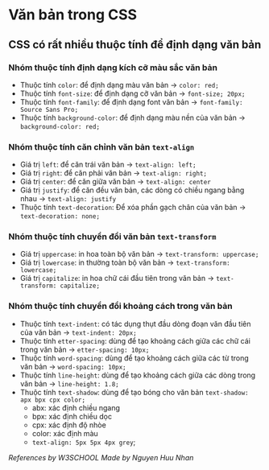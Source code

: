 # Văn bản trong CSS
## CSS có rất nhiều thuộc tính để định dạng văn bản
### Nhóm thuộc tính định dạng kích cỡ màu sắc văn bản
* Thuộc tính `color`: để định dạng màu văn bản -> `color: red;`
* Thuộc tính `font-size`: để định dạng cỡ văn bản -> `font-size; 20px;`
* Thuộc tính `font-family`: để định dạng font văn bản -> `font-family: Source Sans Pro;`
* Thuộc tính `background-color`: để định dạng màu nền của văn bản -> `background-color: red;`
### Nhóm thuộc tính căn chỉnh văn bản `text-align`
* Giá trị `left`: để căn trái văn bản -> `text-align: left;`
* Giá trị `right`: để căn phải văn bản -> `text-align: right;`
* Giá trị `center`: để căn giữa văn bản -> `text-align: center`
* Giá trị `justify`: để căn đều văn bản, các dòng có chiều ngang bằng nhau -> `text-align: justify`
* Thuộc tính `text-decoration`: Để xóa phần gạch chân của văn bản -> `text-decoration: none;`
### Nhóm thuộc tính chuyển đổi văn bản `text-transform`
* Giá trị `uppercase`: in hoa toàn bộ văn bản -> `text-transform: uppercase;`
* Giá trị `lowercase`: in thường toàn bộ văn bản -> `text-transform: lowercase;`
* Giá trị `capitalize`: in hoa chữ cái đầu tiên trong văn bản -> `text-transform: capitalize;`
### Nhóm thuộc tính chuyển đổi khoảng cách trong văn bản 
* Thuộc tính `text-indent`: có tác dụng thụt đầu dòng đoạn văn đầu tiên của văn bản -> `text-indent: 20px;`
* Thuộc tính `etter-spacing`: dùng để tạo khoảng cách giữa các chữ cái trong văn bản -> `etter-spacing: 10px;`
* Thuộc tính `word-spacing`: dùng để tạo khoảng cách giữa các từ trong văn bản -> `word-spacing: 10px;`
* Thuộc tính `line-height`: dùng để tạo khoảng cách giữa các dòng trong văn bản -> `line-height: 1.8;`
* Thuộc tính `text-shadow`: dùng để tạo bóng cho văn bản `text-shadow: apx bpx cpx color;`
  * abx: xác định chiều ngang
  * bpx: xác định chiều dọc
  * cpx: xác định độ nhòe
  * color: xác định màu
  * `text-align: 5px 5px 4px grey`; 
 
*References by W3SCHOOL*
*Made by Nguyen Huu Nhan*
